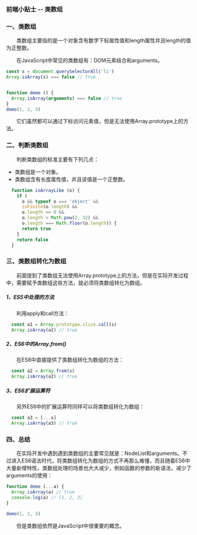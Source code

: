 ### 前端小贴士 -- 类数组

### 一、类数组

  &emsp;&emsp;类数组主要指的是一个对象含有数字下标属性值和length属性并且length的值为正整数。

  &emsp;&emsp;在JavaScript中常见的类数组有：DOM元素结合和arguments。

```JavaScript
const s = document.querySelectorAll('li')
Array.isArray(s) === false // true


function demo () {
  Array.isArray(arguments) === false // true
}
demo(1, 2, 3)
```

  &emsp;&emsp;它们虽然都可以通过下标访问元素值，但是无法使用Array.prototype上的方法。

### 二、判断类数组

  &emsp;&emsp;判断类数组的标准主要有下列几点：
  
  - 类数组是一个对象。
  - 类数组含有长度属性值，并且该值是一个正整数。

```JavaScript
  function isArrayLike (o) {
    if (
      o && typeof o === 'object' && 
      isFinite(o.length) && 
      o.length >= 0 && 
      o.length < Math.pow(2, 32) && 
      o.length === Math.floor(o.length)) {
      return true
    }
    return false
  }
```

### 三、类数组转化为数组

  &emsp;&emsp;前面提到了类数组无法使用Array.prototype上的方法，但是在实际开发过程中，需要赋予类数组这些方法，就必须将类数组转化为数组。

##### 1、ES5中处理的方法

  &emsp;&emsp;利用apply和call方法：

```JavaScript
  const a1 = Array.prototype.slice.call(s)
  Array.isArray(a1) // true
```

##### 2、ES6中的Array.from()

  &emsp;&emsp;在ES6中直接提供了类数组转化为数组的方法：

```JavaScript
  const a2 = Array.from(s)
  Array.isArray(a2) // true
```

##### 3、ES6扩展运算符

  &emsp;&emsp;另外ES6中的扩展运算符同样可以将类数组转化为数组：

```JavaScript
  const a3 = [...s]
  Array.isArray(a3) // true
```

### 四、总结

  &emsp;&emsp;在实际开发中遇到遇到类数组的主要常见就是：NodeList和arguments。不过进入ES6语法时代，将类数组转化为数组的方式不再那么难懂，而且随着ES6中大量新增特性，类数组处理的场景也大大减少，例如函数的参数的新语法，减少了arguments的使用：

```JavaScript
function demo (...a) {
  Array.isArray(a) // true
  console.log(a) // [1, 2, 3]
}

demo(1, 2, 3)
```

  &emsp;&emsp;但是类数组依然是JavaScript中很重要的概念。
